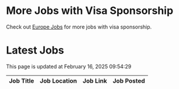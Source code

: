 # More Jobs with Visa Sponsorship

Check out [Europe Jobs](https://github.com/sureshparimi/europejobs#latest-jobs) for more jobs with visa sponsorship.

# Latest Jobs

This page is updated at February 16, 2025 09:54:29

| Job Title | Job Location | Job Link | Job Posted |
| --- | --- | --- | --- |
